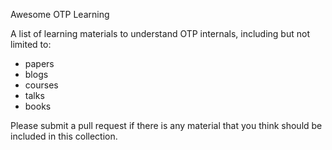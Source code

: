 Awesome OTP Learning

A list of learning materials to understand OTP internals, including but not limited to:

- papers
- blogs
- courses
- talks
- books

Please submit a pull request if there is any material that you think should be included in this collection.
